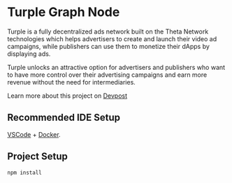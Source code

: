 # Turple Graph Node

Turple is a fully decentralized ads network built on the Theta Network technologies which helps advertisers to create and launch their video ad campaigns, while publishers can use them to monetize their dApps by displaying ads.

Turple unlocks an attractive option for advertisers and publishers who want to have more control over their advertising campaigns and earn more revenue without the need for intermediaries.

Learn more about this project on [Devpost](https://devpost.com/software/turple)

## Recommended IDE Setup

[VSCode](https://code.visualstudio.com/) + [Docker](https://hub.docker.com/).

## Project Setup

```sh
npm install
```
